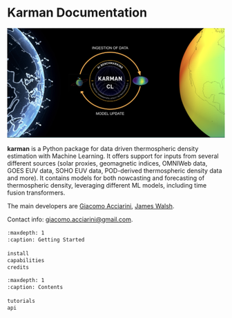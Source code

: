 Karman Documentation
================================

![Karman Schematic Illustration](_static/Karman_process_2.png)


**karman** is a Python package for data driven thermospheric density estimation with Machine Learning. It offers support for inputs from several different sources (solar proxies, geomagnetic indices, OMNIWeb data, GOES EUV data, SOHO EUV data, POD-derived thermospheric density data and more). It contains models for both nowcasting and forecasting of thermospheric density, leveraging different ML models, including time fusion transformers.


The main developers are [Giacomo Acciarini](https://www.esa.int/gsp/ACT/team/giacomo_acciarini/), [James Walsh](https://walsh.dev/).

Contact info: giacomo.acciarini@gmail.com.

```{toctree}
:maxdepth: 1
:caption: Getting Started

install
capabilities
credits
```

```{toctree}
:maxdepth: 1
:caption: Contents

tutorials
api
```